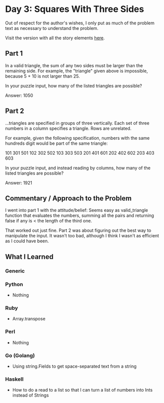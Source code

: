 # Day 3: Squares With Three Sides

Out of respect for the author's wishes, I only put as much of the problem text as necessary to understand the problem.

Visit the version with all the story elements [here](https://adventofcode.com/2016/day/3).

## Part 1
In a valid triangle, the sum of any two sides must be larger than the remaining side. For example, the "triangle" given above is impossible, because 5 + 10 is not larger than 25.

In your puzzle input, how many of the listed triangles are possible?

Answer: 1050
## Part 2
...triangles are specified in groups of three vertically. Each set of three numbers in a column specifies a triangle. Rows are unrelated.

For example, given the following specification, numbers with the same hundreds digit would be part of the same triangle:

   101 301 501
   102 302 502
   103 303 503
   201 401 601
   202 402 602
   203 403 603

In your puzzle input, and instead reading by columns, how many of the listed triangles are possible?

Answer: 1921
## Commentary / Approach to the Problem
I went into part 1 with the attitude/belief: Seems easy as valid_triangle function that evaluates the numbers, summing all the pairs and returning false if any is < the length of the third one.

That worked out just fine. Part 2 was about figuring out the best way to manipulate the input. It wasn't too bad, although I think I wasn't as efficient as I could have been.
## What I Learned

### Generic

### Python
- Nothing
### Ruby
- Array.transpose
### Perl
- Nothing
### Go (Golang)
- Using string.Fields to get space-separated text from a string
### Haskell
- How to do a read to a list so that I can turn a list of numbers into Ints instead of Strings
